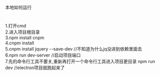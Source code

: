 本地如何运行
#
1.打开cmd<br> 
2.进入项目根目录<br> 
3.npm install cnpm<br> 
4.cnpm install<br> 
5.cnpm install jquery --save-dev //不知道为什么jq没进到依赖里面去<br> 
6.npm run dev-server //启动项目端口<br> 
7.先的命令行工具不要关,重新再打开一个命令行工具进入项目更目录 npm run dev //electron项目就跑起来了<br> 
